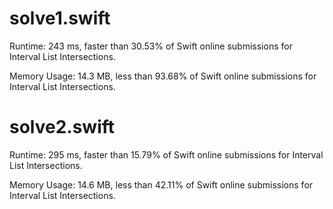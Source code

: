 # solve1.swift

Runtime: 243 ms, faster than 30.53% of Swift online submissions for Interval List Intersections.

Memory Usage: 14.3 MB, less than 93.68% of Swift online submissions for Interval List Intersections.

# solve2.swift

Runtime: 295 ms, faster than 15.79% of Swift online submissions for Interval List Intersections.

Memory Usage: 14.6 MB, less than 42.11% of Swift online submissions for Interval List Intersections.
